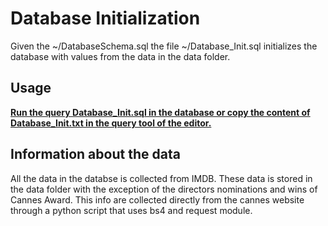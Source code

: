 # Database Initialization

Given the ~/DatabaseSchema.sql the file ~/Database_Init.sql initializes the database
with values from the data in the data folder.


## Usage

<u>**Run the query Database_Init.sql in the database or copy the content of Database_Init.txt in the query tool of the editor.**</u>


## Information about the data

All the data in the databse is collected from IMDB.
These data is stored in the data folder with the exception of the directors nominations 
and wins of Cannes Award. This info are collected directly from the cannes website
through a python script that uses bs4 and request module.


